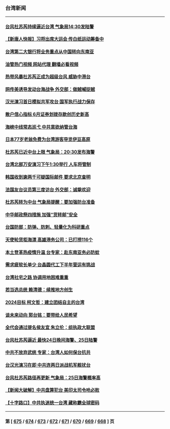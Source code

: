 ### 台湾新闻
---
#### [台风杜苏芮持续逼近台湾 气象局14:30发陆警](../../pages/ncid1349361/n14041329.md?07251245) 
#### [【新唐人快报】习将出席大运会 传白纸运动筹备中](../../pages/ncid1349361/n14041139.md?07251245) 
#### [台湾第二大银行将业务重点从中国转向东南亚](../../pages/ncid1349361/n14041100.md?07251245) 
#### [油管热门视频 网站代理 翻墙必看视频](http://138.2.39.72:81/youtube.html?epic-marker?07251245)
#### [热带风暴杜苏芮正成为超级台风 威胁中港台](../../pages/ncid1349361/n14040942.md?07251245) 
#### [网传美诱导发动台海战争 外交部：做贼喊捉贼](../../pages/ncid1349361/n14040933.md?07251245) 
#### [汉光演习首日模拟共军攻台 国军执行战力保存](../../pages/ncid1349361/n14040917.md?07251245) 
#### [散户信心指标 6月证券划拨存款创历史新高](../../pages/ncid1349361/n14040916.md?07251245) 
#### [海峡中线常态巡弋 中共意欲纳管台海](../../pages/ncid1349361/n14040878.md?07251245) 
#### [日本77岁老翁免费为台湾游客导览伊豆高原](../../pages/ncid1349361/n14040808.md?07251245) 
#### [杜苏芮已近中台上限 气象局：20:30发布海警](../../pages/ncid1349361/n14040414.md?07251245) 
#### [台湾北部万安演习下午1:30举行 人车将管制](../../pages/ncid1349361/n14040598.md?07251245) 
#### [韩国收到逾两千可疑国际邮件 要求北京查明](../../pages/ncid1349361/n14040474.md?07251245) 
#### [法国友台议员第三度访台 外交部：诚挚欢迎](../../pages/ncid1349361/n14040429.md?07251245) 
#### [杜苏芮转为中台 气象局提醒：要加强防台准备](../../pages/ncid1349361/n14040407.md?07251245) 
#### [中华邮政祭四措施 加强“货转邮”安全](../../pages/ncid1349361/n14040409.md?07251245) 
#### [台国防部：防弹、防刺、轻量化为科研重点](../../pages/ncid1349361/n14040398.md?07251245) 
#### [天使轮货柜海漂 高雄港务公司：已打捞116个](../../pages/ncid1349361/n14040394.md?07251245) 
#### [本土登革热疫情升温 台专家：赴东南亚务必防蚊](../../pages/ncid1349361/n14040392.md?07251245) 
#### [需求疲软长单少 台晶圆代工下半年营运有挑战](../../pages/ncid1349361/n14040385.md?07251245) 
#### [台湾社宅之路 协调用地困难重重](../../pages/ncid1349361/n14040383.md?07251245) 
#### [若当选总统 赖清德：续推地方创生](../../pages/ncid1349361/n14040338.md?07251245) 
#### [2024目标 柯文哲：建立团结自主的台湾](../../pages/ncid1349361/n14040350.md?07251245) 
#### [谈未来动向 郭台铭：要带给人民希望](../../pages/ncid1349361/n14040351.md?07251245) 
#### [全代会通过提名侯友宜 朱立伦：组执政大联盟](../../pages/ncid1349361/n14040333.md?07251245) 
#### [台风杜苏芮逼近 最快24日晚间海警、25日陆警](../../pages/ncid1349361/n14040232.md?07251245) 
#### [中共不放弃武统 专家：台湾人如何保台抗共](../../pages/ncid1349361/n14039508.md?07251245) 
#### [台汉光演习在即 中共连两日派战机军舰扰台](../../pages/ncid1349361/n14039879.md?07251245) 
#### [台风杜苏芮路径再更新 气象局：25日海警概率高](../../pages/ncid1349361/n14039880.md?07251245) 
#### [【新闻大破解】中共盘算犯台 美印太司令呛必败](../../pages/ncid1349361/n14039523.md?07251245) 
#### [【十字路口】中共执迷统一台湾 藏称霸全球密码](../../pages/ncid1349361/n14039462.md?07251245) 

---
#### 第 [ [675](./675.md?07251245) / [674](./674.md?07251245) / [673](./673.md?07251245) / [672](./672.md?07251245) / [671](./671.md?07251245) / [670](./670.md?07251245) / [669](./669.md?07251245) / [668](./668.md?07251245) ] 页
